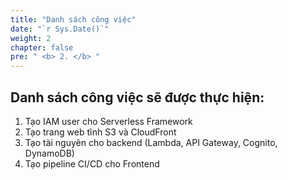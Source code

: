 ```yaml
---
title: "Danh sách công việc"
date: "`r Sys.Date()`"
weight: 2
chapter: false
pre: " <b> 2. </b> "
---
```


## Danh sách công việc sẽ được thực hiện:

1. Tạo IAM user cho Serverless Framework
2. Tạo trang web tĩnh S3 và CloudFront
3. Tạo tài nguyên cho backend (Lambda, API Gateway, Cognito, DynamoDB)
4. Tạo pipeline CI/CD cho Frontend
